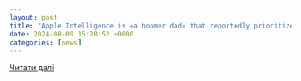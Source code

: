 ```yaml
---
layout: post
title: "Apple Intelligence is «a boomer dad» that reportedly prioritizes phishing emails | Cybernews"
date: 2024-08-09 15:28:52 +0000
categories: [news]
---
```


[Читати далі](https://cybernews.com/editorial/apple-intelligence-reportedly-prioritizes-phishing-emails/)
